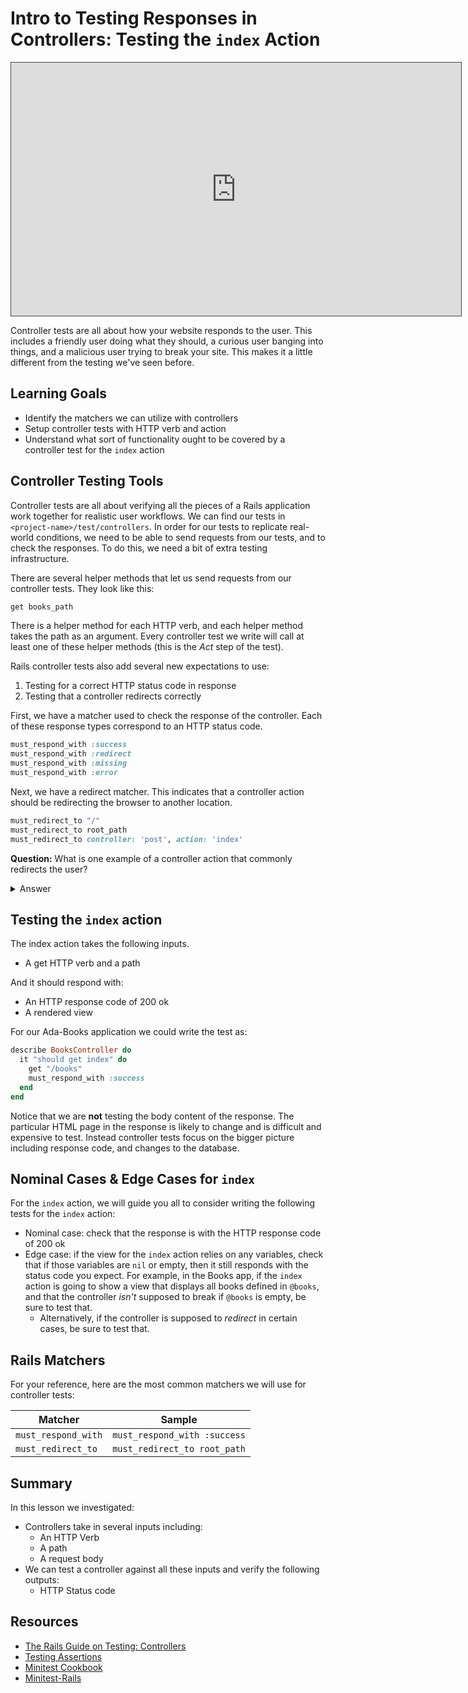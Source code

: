 # Intro to Testing Responses in Controllers: Testing the `index` Action

<iframe src="https://adaacademy.hosted.panopto.com/Panopto/Pages/Embed.aspx?id=ebb32986-1030-4b66-98ed-ac560174c0c1&autoplay=false&offerviewer=true&showtitle=true&showbrand=false&start=0&interactivity=all" height="405" width="720" style="border: 1px solid #464646;" allowfullscreen allow="autoplay"></iframe>

Controller tests are all about how your website responds to the user. This includes a friendly user doing what they should, a curious user banging into things, and a malicious user trying to break your site. This makes it a little different from the testing we've seen before.

## Learning Goals

- Identify the matchers we can utilize with controllers
- Setup controller tests with HTTP verb and action
- Understand what sort of functionality ought to be covered by a controller test for the `index` action

## Controller Testing Tools

Controller tests are all about verifying all the pieces of a Rails application work together for realistic user workflows. We can find our tests in `<project-name>/test/controllers`. In order for our tests to replicate real-world conditions, we need to be able to send requests from our tests, and to check the responses. To do this, we need a bit of extra testing infrastructure.

There are several helper methods that let us send requests from our controller tests. They look like this:

```ruby
get books_path
```

There is a helper method for each HTTP verb, and each helper method takes the path as an argument. Every controller test we write will call at least one of these helper methods (this is the _Act_ step of the test).

Rails controller tests also add several new expectations to use:

1. Testing for a correct HTTP status code in response
1. Testing that a controller redirects correctly

First, we have a matcher used to check the response of the controller.  Each of these response types correspond to an HTTP status code.

```ruby
must_respond_with :success
must_respond_with :redirect
must_respond_with :missing
must_respond_with :error
```

Next, we have a redirect matcher. This indicates that a controller action should be redirecting the browser to another location.


```ruby
must_redirect_to "/"
must_redirect_to root_path
must_redirect_to controller: 'post', action: 'index'
```

**Question:**  What is one example of a controller action that commonly redirects the user?

<details>
<summary>Answer</summary>

  One possible answer is submitting a form such as a login page, or after filling in  your credit card information for a purchase.
</details>

## Testing the `index` action

The index action takes the following inputs.
-   A get HTTP verb and a path

And it should respond with:
-   An HTTP response code of 200 ok
-   A rendered view

For our Ada-Books application we could write the test as:

```ruby
describe BooksController do
  it "should get index" do
    get "/books"
    must_respond_with :success
  end
end
```
Notice that we are **not** testing the body content of the response.  The particular HTML page in the response is likely to change and is difficult and expensive to test.  Instead controller tests focus on the bigger picture including response code, and changes to the database.

## Nominal Cases & Edge Cases for `index`

For the `index` action, we will guide you all to consider writing the following tests for the `index` action:

- Nominal case: check that the response is with the HTTP response code of 200 ok
- Edge case: if the view for the `index` action relies on any variables, check that if those variables are `nil` or empty, then it still responds with the status code you expect. For example, in the Books app, if the `index` action is going to show a view that displays all books defined in `@books`, and that the controller _isn't_ supposed to break if `@books` is empty, be sure to test that.
  - Alternatively, if the controller is supposed to _redirect_ in certain cases, be sure to test that.

## Rails Matchers

For your reference, here are the most common matchers we will use for controller tests:

|   Matcher	|   Sample	|
|---	|---	|
|   `must_respond_with`	|   `must_respond_with :success`	|
|   `must_redirect_to`	|   `must_redirect_to root_path`

## Summary

In this lesson we investigated:
- Controllers take in several inputs including:
  - An HTTP Verb
  - A path
  - A request body
- We can test a controller against all these inputs and verify the following outputs:
  - HTTP Status code

## Resources
-  [The Rails Guide on Testing: Controllers](http://guides.rubyonrails.org/testing.html#functional-tests-for-your-controllers)
-  [Testing Assertions](http://api.rubyonrails.org/classes/ActiveSupport/Testing/Assertions.html)
-  [Minitest Cookbook](https://chriskottom.com/minitestcookbook/)
-  [Minitest-Rails](https://github.com/blowmage/minitest-rails)
